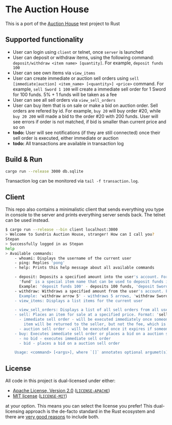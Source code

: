 # The Auction House

This is a port of the [Auction House](https://github.com/kinkard/auction-house-cpp) test project to Rust

## Supported functionality

- User can login using `client` or telnet, once `server` is launched
- User can deposit or withdraw items, using the following command: `deposit/withdraw <item name> [quantity]`. For example, `deposit funds 100`
- User can see own items via `view_items`
- User can create immediate or auction sell orders using `sell [immediate|auction] <item_name> [<quantity>] <price>` command. For example, `sell Sword 1 100` will create a immediate sell order for 1 Sword for 100 funds. 5% + 1 funds will be taken as a fee
- User can see all sell orders via `view_sell_orders`
- User can buy item that is on sale or make a bid on auction order. Sell orders are refered by id. For example, `buy 20` will buy order #20, while `buy 20 200` will made a bid to the order #20 with 200 funds. User will see errors if order is not matched, if bid is smaller than current price and so on
- **todo:** User will see notifications (if they are still connected) once their sell order is executed, either immediate or auction
- **todo:** All transactions are available in transaction log

## Build & Run

```sh
cargo run --release 3000 db.sqlite
```

Transaction log can be monitored via `tail -f transaction.log`.

## Client

This repo also contains a minimalistic client that sends everything you type in console to the server and prints everything server sends back. The telnet can be used instead.

```sh
$ cargo run --release --bin client localhost:3000
> Welcome to Sundris Auction House, stranger! How can I call you?
Stepan
> Successfully logged in as Stepan
help
> Available commands:
    - whoami: Displays the username of the current user
    - ping: Replies 'pong'
    - help: Prints this help message about all available commands

    - deposit: Deposits a specified amount into the user's account. Format: 'deposit <item name> [<quantity>]'.
      'fund' is a special item name that can be used to deposit funds into the user's account
      Example: 'deposit funds 100' - deposits 100 funds, 'deposit Sword' - deposits 1 Sword
    - withdraw: Withdraws a specified amount from the user's account. Format: 'withdraw <item name> [<quantity>]'
      Example: 'withdraw arrow 5' - withdraws 5 arrows, 'withdraw Sword' - withdraws 1 Sword
    - view_items: Displays a list items for the current user

    - view_sell_orders: Displays a list of all sell orders from all users
    - sell: Places an item for sale at a specified price. Format: 'sell [immediate|auction] <item_name> [<quantity>] <price>'
      - immediate sell order - will be executed immediately once someone buys it. Otherwise will expire in 5 minutes and
        item will be returned to the seller, but not the fee, which is `5% of the price + 1` funds
      - auction sell order - will be executed once it expires if someone placed a bid on it
    - buy: Executes immediate sell order or places a bid on a auction sell order. Format: 'buy <sell_order_id> [<bid>]'
      - no bid - executes immediate sell order
      - bid - places a bid on a auction sell order

    Usage: <command> [<args>], where `[]` annotates optional argumet(s)

```

## License

All code in this project is dual-licensed under either:

- [Apache License, Version 2.0](https://www.apache.org/licenses/LICENSE-2.0) ([`LICENSE-APACHE`](LICENSE-APACHE))
- [MIT license](https://opensource.org/licenses/MIT) ([`LICENSE-MIT`](LICENSE-MIT))

at your option.
This means you can select the license you prefer!
This dual-licensing approach is the de-facto standard in the Rust ecosystem and there are [very good reasons](https://github.com/bevyengine/bevy/issues/2373) to include both.
